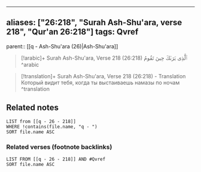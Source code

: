
---
aliases: ["26:218", "Surah Ash-Shu'ara, verse 218", "Qur'an 26:218"]
tags: Qvref
---

parent:: [[q - Ash-Shu'ara (26)|Ash-Shu'ara]]

> [!arabic]+ Surah Ash-Shu'ara, Verse 218 (26:218)
> <span class="quran-arabic">ٱلَّذِى يَرَىٰكَ حِينَ تَقُومُ</span>
^arabic

> [!translation]+ Surah Ash-Shu'ara, Verse 218 (26:218) - Translation
> Который видит тебя, когда ты выстаиваешь намазы по ночам
^translation



## Related notes
```dataview
LIST from [[q - 26 - 218]]
WHERE !contains(file.name, "q - ")
SORT file.name ASC
```

### Related verses (footnote backlinks)
```dataview
LIST FROM [[q - 26 - 218]] AND #Qvref
SORT file.name ASC
```

